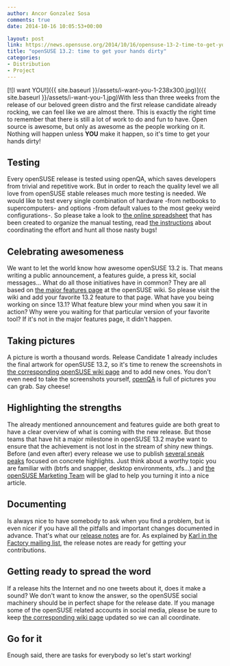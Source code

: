```yaml
---
author: Ancor Gonzalez Sosa
comments: true
date: 2014-10-16 10:05:53+00:00

layout: post
link: https://news.opensuse.org/2014/10/16/opensuse-13-2-time-to-get-your-hands-dirty/
title: "openSUSE 13.2: time to get your hands dirty"
categories:
- Distribution
- Project
---
```

[![I want YOU!]({{ site.baseurl }}/assets/i-want-you-1-238x300.jpg)]({{ site.baseurl }}/assets/i-want-you-1.jpg)With less than three weeks from the release of our beloved green distro and the first release candidate already rocking, we can feel like we are almost there. This is exactly the right time to remember that there is still a lot of work to do and fun to have. Open source is awesome, but only as awesome as the people working on it. Nothing will happen unless **YOU** make it happen, so it's time to get your hands dirty!

<!-- more -->


## Testing


Every openSUSE release is tested using openQA, which saves developers from trivial and repetitive work. But in order to reach the quality level we all love from openSUSE stable releases much more testing is needed. We would like to test every single combination of hardware -from netbooks to supercomputers- and options -from default values to the most geeky weird configurations-. So please take a look to [the online spreadsheet](https://docs.google.com/spreadsheet/ccc?key=0AgNkaGiuxpjxdFdIaGx5Y0xxOVY0NHZ1TXV3eXhQUEE&usp=sharing) that has been created to organize the manual testing, read [the instructions](http://lists.opensuse.org/opensuse-testing/2014-10/msg00001.html) about coordinating the effort and hunt all those nasty bugs!



## Celebrating awesomeness


We want to let the world know how awesome openSUSE 13.2 is. That means writing a public announcement, a features guide, a press kit, social messages... What do all those initiatives have in common? They are all based on [the major features page](https://en.opensuse.org/openSUSE:Major_features) at the openSUSE wiki. So please visit the wiki and add your favorite 13.2 feature to that page. What have you being working on since 13.1? What feature blew your mind when you saw it in action? Why were you waiting for that particular version of your favorite tool? If it's not in the major features page, it didn't happen.



## Taking pictures


A picture is worth a thousand words. Release Candidate 1 already includes the final artwork for openSUSE 13.2, so it's time to renew the screenshots in [the corresponding openSUSE wiki page](https://en.opensuse.org/Screenshots_13.2) and to add new ones. You don't even need to take the screenshots yourself, [openQA](https://openqa.opensuse.org) is full of pictures you can grab. Say cheese!



## Highlighting the strengths


The already mentioned announcement and features guide are both great to have a clear overview of what is coming with the new release. But those teams that have hit a major milestone in openSUSE 13.2 maybe want to ensure that the achievement is not lost in the stream of shiny new things. Before (and even after) every release we use to publish [several sneak peaks](https://news.opensuse.org/category/distribution/sneak-peeks/) focused on concrete highlights. Just think about a worthy topic you are familiar with (btrfs and snapper, desktop environments, xfs...) and [the openSUSE Marketing Team](https://en.opensuse.org/Portal:Marketing) will be glad to help you turning it into a nice article.



## Documenting


Is always nice to have somebody to ask when you find a problem, but is even nicer if you have all the pitfalls and important changes documented in advance. That's what our [release notes](https://github.com/openSUSE/release-notes-openSUSE) are for. As explained by [Karl in the Factory mailing list](http://lists.opensuse.org/opensuse-factory/2014-10/msg00185.html), the release notes are ready for getting your contributions.



## Getting ready to spread the word


If a release hits the Internet and no one tweets about it, does it make a sound? We don't want to know the answer, so the openSUSE social machinery should be in perfect shape for the release date. If you manage some of the openSUSE related accounts in social media, please be sure to keep [the corresponding wiki page](https://en.opensuse.org/openSUSE:Social_media_contacts) updated so we can all coordinate.



## Go for it


Enough said, there are tasks for everybody so let's start working!		
